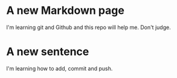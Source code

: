 # A new Markdown page

I'm learning git and Github and this repo will help me. Don't judge.

# A new sentence
I'm learning how to add, commit and push.
